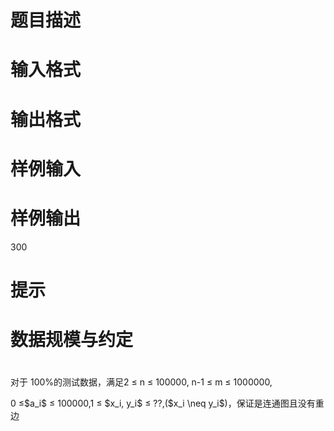 

# 题目描述



# 输入格式



# 输出格式



# 样例输入



# 样例输出


300

# 提示



# 数据规模与约定



#  


<p>
对于 100%的测试数据，满足2 ≤ n ≤ 100000,  n-1 ≤ m ≤ 1000000,
</p>
<p>
0 ≤$a_i$ ≤ 100000,1 ≤ $x_i, y_i$ ≤ ??,($x_i \neq y_i$)，保证是连通图且没有重边
</p>
